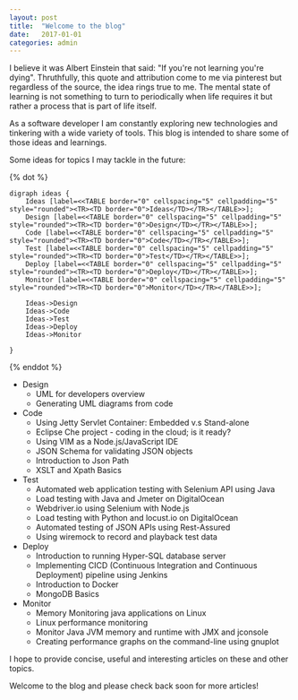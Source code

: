 ```yaml
---
layout: post
title:  "Welcome to the blog"
date:   2017-01-01
categories: admin
---
```


I believe it was Albert Einstein that said: "If you're not learning you're dying".  Thruthfully, this quote and attribution come to me via pinterest but regardless of the source, the idea rings true to me. The mental state of learning is not something to turn to periodically when life requires it but rather a process that is part of life itself.

As a software developer I am constantly exploring new technologies and tinkering with a wide variety of tools. This blog is intended to share some of those ideas and learnings.

Some ideas for topics I may tackle in the future:

{% dot %}

    digraph ideas {
		Ideas [label=<<TABLE border="0" cellspacing="5" cellpadding="5" style="rounded"><TR><TD border="0">Ideas</TD></TR></TABLE>>];
		Design [label=<<TABLE border="0" cellspacing="5" cellpadding="5" style="rounded"><TR><TD border="0">Design</TD></TR></TABLE>>];
		Code [label=<<TABLE border="0" cellspacing="5" cellpadding="5" style="rounded"><TR><TD border="0">Code</TD></TR></TABLE>>];
		Test [label=<<TABLE border="0" cellspacing="5" cellpadding="5" style="rounded"><TR><TD border="0">Test</TD></TR></TABLE>>];
		Deploy [label=<<TABLE border="0" cellspacing="5" cellpadding="5" style="rounded"><TR><TD border="0">Deploy</TD></TR></TABLE>>];
		Monitor [label=<<TABLE border="0" cellspacing="5" cellpadding="5" style="rounded"><TR><TD border="0">Monitor</TD></TR></TABLE>>];

		Ideas->Design
        Ideas->Code
        Ideas->Test 
        Ideas->Deploy 
        Ideas->Monitor

    }
{% enddot %}

* Design
    * UML for developers overview
    * Generating UML diagrams from code
* Code
    * Using Jetty Servlet Container: Embedded v.s Stand-alone
    * Eclipse Che project - coding in the cloud; is it ready?
    * Using VIM as a Node.js/JavaScript IDE
    * JSON Schema for validating JSON objects
    * Introduction to Json Path 
    * XSLT and Xpath Basics
* Test
    * Automated web application testing with Selenium API using Java
    * Load testing with Java and Jmeter on DigitalOcean
    * Webdriver.io using Selenium with Node.js
    * Load testing with Python and locust.io on DigitalOcean
    * Automated testing of JSON APIs using Rest-Assured
    * Using wiremock to record and playback test data
* Deploy
    * Introduction to running Hyper-SQL database server
    * Implementing CICD (Continuous Integration and Continuous Deployment) pipeline using Jenkins
    * Introduction to Docker
    * MongoDB Basics
* Monitor
    * Memory Monitoring java applications on Linux
    * Linux performance monitoring
    * Monitor Java JVM memory and runtime with JMX and jconsole
    * Creating performance graphs on the command-line using gnuplot

I hope to provide concise, useful and interesting articles on these and other topics.

Welcome to the blog and please check back soon for more articles!


